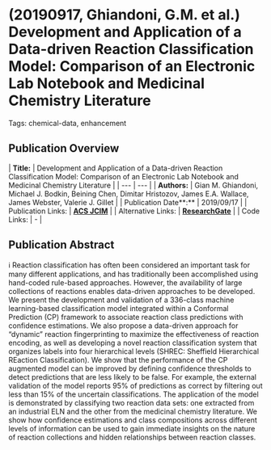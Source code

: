 # (20190917, Ghiandoni, G.M. et al.) Development and Application of a Data-driven Reaction Classification Model: Comparison of an Electronic Lab Notebook and Medicinal Chemistry Literature

Tags: chemical-data, enhancement

## Publication Overview

| **Title:**  | Development and Application of a Data-driven Reaction Classification Model:
Comparison of an Electronic Lab Notebook and Medicinal Chemistry Literature |
| --- | --- |
| **Authors:**  | Gian M. Ghiandoni, Michael J. Bodkin, Beining Chen, Dimitar Hristozov,
James E.A. Wallace, James Webster, Valerie J. Gillet |
| Publication Date**:**  | 2019/09/17 |
| Publication Links: | [**ACS JCIM**](https://pubs.acs.org/doi/10.1021/acs.jcim.9b00537) |
| Alternative Links: | [**ResearchGate**](https://www.researchgate.net/publication/335884361_Development_and_Application_of_a_Data-Driven_Reaction_Classification_Model_Comparison_of_an_ELN_and_the_Medicinal_Chemistry_Literature) |
| Code Links: | - |

## Publication Abstract

<aside>
ℹ️ Reaction classification has often been considered an important task for many different applications, and has traditionally been accomplished using hand-coded rule-based approaches. However, the availability of large collections of reactions enables data-driven approaches to be developed. We present the development and validation of a 336-class machine learning-based classification model integrated within a Conformal Prediction (CP) framework to associate reaction class predictions with confidence estimations. We also propose a data-driven approach for “dynamic” reaction fingerprinting to maximize the effectiveness of reaction encoding, as well as developing a novel reaction classification system that organizes labels into four hierarchical levels (SHREC: Sheffield Hierarchical REaction Classification). We show that the performance of the CP augmented model can be improved by defining confidence thresholds to detect predictions that are less likely to be false. For example, the external validation of the model reports 95% of predictions as correct by filtering out less than 15% of the uncertain classifications. The application of the model is demonstrated by classifying two reaction data sets: one extracted from an industrial ELN and the other from the medicinal chemistry literature. We show how confidence estimations and class compositions across different levels of information can be used to gain immediate insights on the nature of reaction collections and hidden relationships between reaction classes.

</aside>